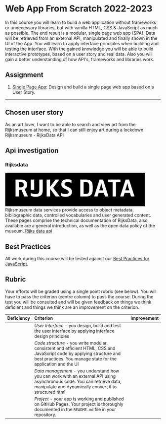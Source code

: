 # Web App From Scratch 2022-2023

In this course you will learn to build a web application without frameworks or unnecessary libraries, but with vanilla HTML, CSS & JavaScript as much as possible. The end result is a modular, single page web app (SPA). Data will be retrieved from an external API, manipulated and finally shown in the UI of the App. You will learn to apply interface principles when building and testing the interface. With the gained knowledge you will be able to build interactive prototypes, based on a user story and real data. Also you will gain a better understanding of how API's, frameworks and libraries work.

## Assignment

1. [Single Page App](https://github.com/cmda-minor-web/web-app-from-scratch-2223/blob/master/course/week-2.md): Design and build a single page web app based on a User Story.

---

## Chosen user story

As an art lover, I want to be able to search and view art from the Rijksmuseum at home, so that I can still enjoy art during a lockdown Rijksmuseum - RijksData API


## Api investigation

### Rijksdata
 
![alt text](images/rijksdata.png "Rijks data")
Rijksmuseum data services provide access to object metadata, bibliographic data, controlled vocabularies and user generated content. These pages comprise the technical documentation of RijksData, also available are a general introduction, as well as the open data policy of the museum.
[Rijks data api](https://data.rijksmuseum.nl/)


## Best Practices

All work during this course will be tested against our [Best Practices for JavaScript](https://github.com/cmda-minor-web/best-practices/blob/master/javascript.md).

## Rubric

Your efforts will be graded using a single point rubric (see below). You will have to pass the criterion (centre column) to pass the course. During the test you will be consulted and will be given feedback on things we think deficient and things we think are an improvement on the criterion.

| Deficiency | Criterion | Improvement |
|:--|:--|:--|
|  | *User Interface* - you design, build and test the user interface by applying interface design principles |  |
|  | *Code structure* - you write modular, consistent and efficient HTML, CSS and JavaScript code by applying structure and best practices. You manage state for the application and the UI |  |
|  | *Data management* - you understand how you can work with an external API using asynchronous code. You can retrieve data, manipulate and dynamically convert it to structured html |  |
|  | *Project* - your app is working and published on GitHub Pages. Your project is thoroughly documented in the `README.md` file in your repository.  |  |

<!-- Add a link to your live demo in Github Pages 🌐-->

<!-- ☝️ replace this description with a description of your own work -->

<!-- replace the code in the /docs folder with your own, so you can showcase your work with GitHub Pages 🌍 -->

<!-- Add a nice poster image here at the end of the week, showing off your shiny frontend 📸 -->

<!-- Maybe a table of contents here? 📚 -->

<!-- How about a section that describes how to install this project? 🤓 -->

<!-- ...but how does one use this project? What are its features 🤔 -->

<!-- What external data source is featured in your project and what are its properties 🌠 -->

<!-- Maybe a checklist of done stuff and stuff still on your wishlist? ✅ -->

<!-- How about a license here? 📜 (or is it a licence?) 🤷 -->
